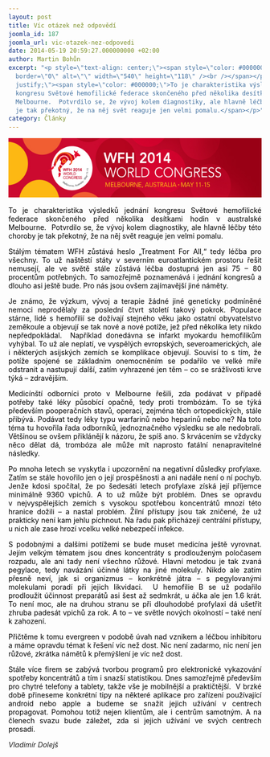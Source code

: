 ```yaml
---
layout: post
title: Víc otázek než odpovědí
joomla_id: 187
joomla_url: vic-otazek-nez-odpovedi
date: 2014-05-19 20:59:27.000000000 +02:00
author: Martin Bohůn
excerpt: "<p style=\"text-align: center;\"><span style=\"color: #000000;\"><img src=\"images/uvodnik-clanku-foto/wfh-2014.jpg\"
  border=\"0\" alt=\"\" width=\"540\" height=\"118\" /><br /></span></p>\r\n<p style=\"text-align:
  justify;\"><span style=\"color: #000000;\">To je charakteristika výsledků jednání
  kongresu Světové hemofilické federace skončeného před několika desítkami hodin v australské
  Melbourne.  Potvrdilo se, že vývoj kolem diagnostiky, ale hlavně léčby této choroby
  je tak překotný, že na něj svět reaguje jen velmi pomalu.</span></p>"
category: Články
---
```

<p style="text-align: center;"><span style="color: #000000;"><img src="images/uvodnik-clanku-foto/wfh-2014.jpg" border="0" alt="" width="540" height="118" /><br /></span></p>

<p style="text-align: justify;"><span style="color: #000000;">To je charakteristika výsledků jednání kongresu Světové hemofilické federace skončeného před několika desítkami hodin v australské Melbourne.  Potvrdilo se, že vývoj kolem diagnostiky, ale hlavně léčby této choroby je tak překotný, že na něj svět reaguje jen velmi pomalu.</span></p>



<p style="text-align: justify;"><span style="color: #000000;">Stálým tématem WFH zůstává heslo „Treatment For All,“ tedy léčba pro všechny. To už naštěstí státy v severním euroatlantickém prostoru řešit nemusejí, ale ve světě stále zůstává léčba dostupná jen asi 75 – 80 procentům potřebných. To samozřejmě poznamenává i jednání kongresů a dlouho asi ještě bude. Pro nás jsou ovšem zajímavější jiné náměty.</span></p>

<p style="text-align: justify;"><span style="color: #000000;">Je známo, že výzkum, vývoj a terapie žádné jiné geneticky podmíněné nemoci neprodělaly za poslední čtvrt století takový pokrok. Populace stárne, lidé s hemofilií se dožívají stejného věku jako ostatní obyvatelstvo zeměkoule a objevují se tak nové a nové potíže, jež před několika lety nikdo nepředpokládal.  Například donedávna se infarkt myokardu hemofilikům vyhýbal. To už ale neplatí, ve vyspělých evropských, severoamerických, ale i některých asijských zemích se komplikace objevují. Souvisí to s tím, že potíže spojené se základním onemocněním se podařilo ve velké míře odstranit a nastupují další, zatím vyhrazené jen těm – co se srážlivosti krve týká – zdravějším.</span></p>

<p style="text-align: justify;"><span style="color: #000000;">Medicínští odborníci proto v Melbourne řešili, zda podávat v případě potřeby také léky působící opačně, tedy proti trombózám. To se týká především pooperačních stavů, operací, zejména těch ortopedických, stále přibývá. Podávat tedy léky typu warfarinů nebo heparinů nebo ne? Na toto téma tu hovořila řada odborníků, jednoznačného výsledku se ale nedobrali. Většinou se ovšem přiklánějí k názoru, že spíš ano. S krvácením se vždycky něco dělat dá, trombóza ale může mít naprosto fatální nenapravitelné následky.</span></p>

<p style="text-align: justify;"><span style="color: #000000;">Po mnoha letech se vyskytla i upozornění na negativní důsledky profylaxe. Zatím se stále hovořilo jen o její prospěšnosti a ani nadále není o ní pochyb. Jenže kdosi spočítal, že po šedesáti letech profylaxe získá její příjemce minimálně 9360 vpichů. A to už může být problém. Dnes se opravdu v nejvyspělejších zemích s vysokou spotřebou koncentrátů mnozí této hranice dožili – a nastal problém. Žilní přístupy jsou tak zničené, že už prakticky není kam jehlu píchnout. Na řadu pak přicházejí centrální přístupy, u nich ale zase hrozí vcelku velké nebezpečí infekce.</span></p>

<p style="text-align: justify;"><span style="color: #000000;">S podobnými a dalšími potížemi se bude muset medicína ještě vyrovnat. Jejím velkým tématem jsou dnes koncentráty s prodlouženým poločasem rozpadu, ale ani tady není všechno růžové. Hlavní metodou je tak zvaná pegylace, tedy navázání účinné látky na jiné molekuly. Nikdo ale zatím přesně neví, jak si organizmus – konkrétně játra – s pegylovanými molekulami poradí při jejich likvidaci.  U hemofilie B se už podařilo prodloužit účinnost preparátů asi šest až sedmkrát, u áčka ale jen 1.6 krát. To není moc, ale na druhou stranu se při dlouhodobé profylaxi dá ušetřit zhruba padesát vpichů za rok. A to – ve světle nových okolností – také není k zahození.</span></p>

<p style="text-align: justify;"><span style="color: #000000;">Přičtěme k tomu evergreen v podobě úvah nad vznikem a léčbou inhibitoru a máme opravdu témat k řešení víc než dost. Nic není zadarmo, nic není jen růžové, zkrátka námětů k přemýšlení je víc než dost.  </span></p>

<p style="text-align: justify;"><span style="color: #000000;">Stále více firem se zabývá tvorbou programů pro elektronické vykazování spotřeby koncentrátů a tím i snazší statistikou. Dnes samozřejmě především pro chytré telefony a tablety, takže vše je mobilnější a praktičtější.  V brzké době přineseme konkrétní tipy na některé aplikace pro zařízení používající android nebo apple a budeme se snažit jejich užívání v centrech propagovat. Pomohou totiž nejen klientům, ale i centrům samotným. A na členech svazu bude záležet, zda si jejich užívání ve svých centrech prosadí. </span></p>

<p style="text-align: justify;"><em>Vladimír Dolejš</em></p>

